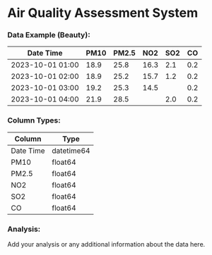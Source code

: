 # Air Quality Assessment System

### Data Example (Beauty):

| Date Time           | PM10 | PM2.5 | NO2  | SO2 | CO  |
|---------------------|------|-------|------|-----|-----|
| 2023-10-01 01:00    | 18.9 | 25.8  | 16.3 | 2.1 | 0.2 |
| 2023-10-01 02:00    | 18.9 | 25.2  | 15.7 | 1.2 | 0.2 |
| 2023-10-01 03:00    | 19.2 | 25.3  | 14.5 |     | 0.2 |
| 2023-10-01 04:00    | 21.9 | 28.5  |      | 2.0 | 0.2 |

### Column Types:

| Column    | Type       |
|-----------|------------|
| Date Time | datetime64 |
| PM10      | float64    |
| PM2.5     | float64    |
| NO2       | float64    |
| SO2       | float64    |
| CO        | float64    |

### Analysis:

Add your analysis or any additional information about the data here.